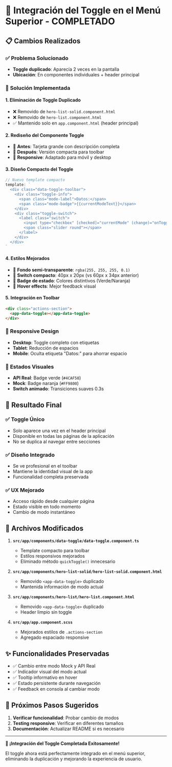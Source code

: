 # 🔄 Integración del Toggle en el Menú Superior - COMPLETADO

## 📋 Cambios Realizados

### ✅ **Problema Solucionado**
- **Toggle duplicado**: Aparecía 2 veces en la pantalla
- **Ubicación**: En componentes individuales + header principal

### 🎯 **Solución Implementada**

#### 1. **Eliminación de Toggle Duplicado**
- ❌ Removido de `hero-list-solid.component.html`
- ❌ Removido de `hero-list.component.html`
- ✅ Mantenido solo en `app.component.html` (header principal)

#### 2. **Rediseño del Componente Toggle**
- 🎨 **Antes**: Tarjeta grande con descripción completa
- 🎨 **Después**: Versión compacta para toolbar
- 📱 **Responsive**: Adaptado para móvil y desktop

#### 3. **Diseño Compacto del Toggle**
```typescript
// Nuevo template compacto
template: `
  <div class="data-toggle-toolbar">
    <div class="toggle-info">
      <span class="mode-label">Datos:</span>
      <span class="mode-badge">{{currentModeText}}</span>
    </div>
    <div class="toggle-switch">
      <label class="switch">
        <input type="checkbox" [checked]="currentMode" (change)="onToggleChange($event)">
        <span class="slider round"></span>
      </label>
    </div>
  </div>
`
```

#### 4. **Estilos Mejorados**
- 🎨 **Fondo semi-transparente**: `rgba(255, 255, 255, 0.1)`
- 🎨 **Switch compacto**: 40px x 20px (vs 60px x 34px anterior)
- 🎨 **Badge de estado**: Colores distintivos (Verde/Naranja)
- 🎨 **Hover effects**: Mejor feedback visual

#### 5. **Integración en Toolbar**
```html
<div class="actions-section">
  <app-data-toggle></app-data-toggle>
</div>
```

### 📱 **Responsive Design**
- **Desktop**: Toggle completo con etiquetas
- **Tablet**: Reducción de espacios
- **Mobile**: Oculta etiqueta "Datos:" para ahorrar espacio

### 🎨 **Estados Visuales**
- **API Real**: Badge verde (`#4CAF50`)
- **Mock**: Badge naranja (`#FF9800`)
- **Switch animado**: Transiciones suaves 0.3s

## 🚀 **Resultado Final**

### ✅ **Toggle Único**
- Solo aparece una vez en el header principal
- Disponible en todas las páginas de la aplicación
- No se duplica al navegar entre secciones

### ✅ **Diseño Integrado**
- Se ve profesional en el toolbar
- Mantiene la identidad visual de la app
- Funcionalidad completa preservada

### ✅ **UX Mejorado**
- Acceso rápido desde cualquier página
- Estado visible en todo momento
- Cambio de modo instantáneo

## 🔧 **Archivos Modificados**

1. **`src/app/components/data-toggle/data-toggle.component.ts`**
   - Template compacto para toolbar
   - Estilos responsivos mejorados
   - Eliminado método `quickToggle()` innecesario

2. **`src/app/components/hero-list-solid/hero-list-solid.component.html`**
   - Removido `<app-data-toggle>` duplicado
   - Mantenida información de modo actual

3. **`src/app/components/hero-list/hero-list.component.html`**
   - Removido `<app-data-toggle>` duplicado
   - Header limpio sin toggle

4. **`src/app/app.component.scss`**
   - Mejorados estilos de `.actions-section`
   - Agregado espaciado responsive

## ✨ **Funcionalidades Preservadas**

- ✅ Cambio entre modo Mock y API Real
- ✅ Indicador visual del modo actual
- ✅ Tooltip informativo en hover
- ✅ Estado persistente durante navegación
- ✅ Feedback en consola al cambiar modo

## 🎯 **Próximos Pasos Sugeridos**

1. **Verificar funcionalidad**: Probar cambio de modos
2. **Testing responsive**: Verificar en diferentes tamaños
3. **Documentación**: Actualizar README si es necesario

---

**🎉 ¡Integración del Toggle Completada Exitosamente!**

El toggle ahora está perfectamente integrado en el menú superior, eliminando la duplicación y mejorando la experiencia de usuario.
